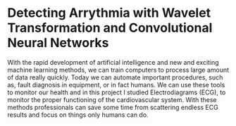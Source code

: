 # Detecting Arrythmia with Wavelet Transformation and Convolutional Neural Networks

With the rapid development of artificial intelligence and new and exciting machine learning methods,
we can train computers to process large amount of data really quickly. Today we can automate
important procedures, such as, fault diagnosis in equipment, or in fact humans. We can use these tools
to monitor our health and in this project I studied Electrodiagrams (ECG), to monitor the proper
functioning of the cardiovascular system. With these methods professionals can save some time from
scattering endless ECG results and focus on things only humans can do.
